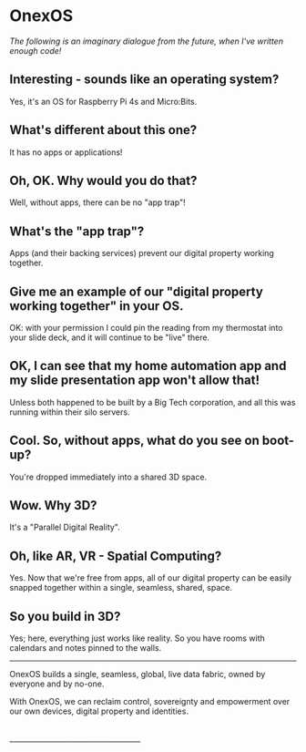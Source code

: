 
# OnexOS

_The following is an imaginary dialogue from the future, when I've written enough code!_

## Interesting - sounds like an operating system?

Yes, it's an OS for Raspberry Pi 4s and Micro:Bits.

## What's different about this one?

It has no apps or applications!

## Oh, OK. Why would you do that?

Well, without apps, there can be no "app trap"!

## What's the "app trap"?

Apps (and their backing services) prevent our digital property working together.

## Give me an example of our "digital property working together" in your OS.

OK: with your permission I could pin the reading from my thermostat into your slide
deck, and it will continue to be "live" there.

## OK, I can see that my home automation app and my slide presentation app won't allow that!

Unless both happened to be built by a Big Tech corporation, and all this was running
within their silo servers.

## Cool. So, without apps, what do you see on boot-up?

You're dropped immediately into a shared 3D space.

## Wow. Why 3D?

It's a "Parallel Digital Reality".

## Oh, like AR, VR - Spatial Computing?

Yes. Now that we're free from apps, all of our digital property can be easily snapped
together within a single, seamless, shared, space.

## So you build in 3D?

Yes; here, everything just works like reality. So you have rooms with calendars and
notes pinned to the walls.

----------------

OnexOS builds a single, seamless, global, live data fabric, owned by everyone and by
no-one.

With OnexOS, we can reclaim control, sovereignty and empowerment over our own devices,
digital property and identities.

<br/>
____________________________________




